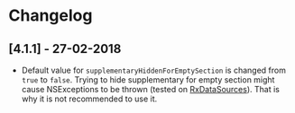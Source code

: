 # Changelog

## [4.1.1] - 27-02-2018

- Default value for `supplementaryHiddenForEmptySection` is changed from `true` to `false`. Trying to hide supplementary for empty section might cause NSExceptions to be thrown (tested on [RxDataSources](https://github.com/RxSwiftCommunity/RxDataSources)). That is why it is not recommended to use it.
